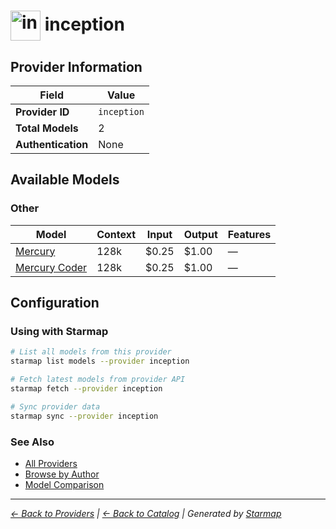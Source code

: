 # <img src="https://raw.githubusercontent.com/agentstation/starmap/master/internal/embedded/catalog/providers/inception/logo.svg" alt="inception logo" width="48" height="48" style="vertical-align: middle;"> inception
  
## Provider Information
  
| Field | Value |
|---------|---------|
| **Provider ID** | `inception` |
| **Total Models** | 2 |
| **Authentication** | None |

  
## Available Models
  
### Other
  
| Model | Context | Input | Output | Features |
|---------|---------|---------|---------|---------|
| [Mercury](./models/mercury.md) | 128k | $0.25 | $1.00 | — |
| [Mercury Coder](./models/mercury-coder.md) | 128k | $0.25 | $1.00 | — |

  
## Configuration
  
### Using with Starmap
  
```bash
# List all models from this provider
starmap list models --provider inception

# Fetch latest models from provider API
starmap fetch --provider inception

# Sync provider data
starmap sync --provider inception
```
  
### See Also

- [All Providers](../)
- [Browse by Author](../../authors/)
- [Model Comparison](../../models/)


  
---
_[← Back to Providers](../) | [← Back to Catalog](../../) | Generated by [Starmap](https://github.com/agentstation/starmap)_
